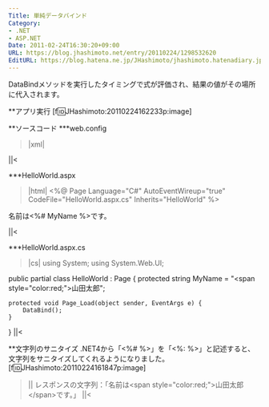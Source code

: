 ```yaml
---
Title: 単純データバインド
Category:
- .NET
- ASP.NET
Date: 2011-02-24T16:30:20+09:00
URL: https://blog.jhashimoto.net/entry/20110224/1298532620
EditURL: https://blog.hatena.ne.jp/JHashimoto/jhashimoto.hatenadiary.jp/atom/entry/12921228815717258088
---
```


DataBindメソッドを実行したタイミングで式が評価され、結果の値がその場所に代入されます。

**アプリ実行
[f:id:JHashimoto:20110224162233p:image]

**ソースコード
***web.config
>|xml|
<?xml version="1.0"?>
<configuration>
    <system.web>
    </system.web>
</configuration>
||<

***HelloWorld.aspx
>|html|
<%@ Page Language="C#" AutoEventWireup="true" CodeFile="HelloWorld.aspx.cs" Inherits="HelloWorld" %>

<!DOCTYPE html PUBLIC "-//W3C//DTD XHTML 1.0 Transitional//EN" "http://www.w3.org/TR/xhtml1/DTD/xhtml1-transitional.dtd">

<html xmlns="http://www.w3.org/1999/xhtml">
<head runat="server">
    <title></title>
</head>
<body>
    <form id="form1" runat="server">
    <div>
        名前は<%# MyName %>です。
    </div>
    </form>
</body>
</html>
||<

***HelloWorld.aspx.cs
>|cs|
using System;
using System.Web.UI;

public partial class HelloWorld : Page {
    protected string MyName = "<span style=\"color:red;\">山田太郎</span>";

    protected void Page_Load(object sender, EventArgs e) {
        DataBind();
    }
}
||<

**文字列のサニタイズ
.NET4から「<%# %>」を「<%: %>」と記述すると、文字列をサニタイズしてくれるようになりました。
[f:id:JHashimoto:20110224161847p:image]
>||
レスポンスの文字列：「名前は&lt;span style=&quot;color:red;&quot;&gt;山田太郎&lt;/span&gt;です。」
||<
